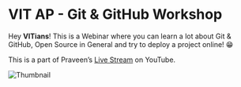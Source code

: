 # VIT AP - Git & GitHub Workshop

Hey **VITians**! This is a Webinar where you can learn a lot about Git & GitHub, Open Source in General and try to deploy a project online! 😁

This is a part of Praveen’s [Live Stream](https://rb.gy/1kxb5g) on YouTube.

![Thumbnail](https://user-images.githubusercontent.com/48595752/150336687-59ff1dd2-32b4-4fb8-aad3-8a7865b8b245.png)
